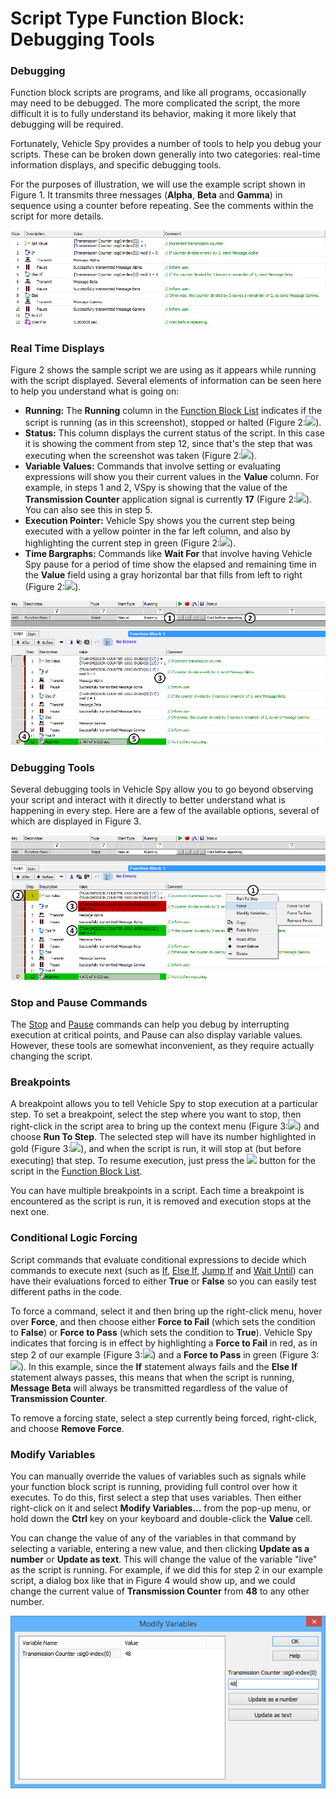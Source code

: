 # Script Type Function Block: Debugging Tools

### Debugging

Function block scripts are programs, and like all programs, occasionally may need to be debugged. The more complicated the script, the more difficult it is to fully understand its behavior, making it more likely that debugging will be required.

Fortunately, Vehicle Spy provides a number of tools to help you debug your scripts. These can be broken down generally into two categories: real-time information displays, and specific debugging tools.

For the purposes of illustration, we will use the example script shown in Figure 1. It transmits three messages (**Alpha**, **Beta** and **Gamma**) in sequence using a counter before repeating. See the comments within the script for more details.

![Figure 1: Example script for demonstrating debugging, before it is run.](../../../../.gitbook/assets/debug_script.gif)

### Real Time Displays

Figure 2 shows the sample script we are using as it appears while running with the script displayed. Several elements of information can be seen here to help you understand what is going on:

* **Running:** The **Running** column in the [Function Block List](../function-block-list.md) indicates if the script is running (as in this screenshot), stopped or halted (Figure 2:![](https://cdn.intrepidcs.net/support/VehicleSpy/assets/smOne.gif)).
* **Status:** This column displays the current status of the script. In this case it is showing the comment from step 12, since that's the step that was executing when the screenshot was taken (Figure 2:![](https://cdn.intrepidcs.net/support/VehicleSpy/assets/smTwo.gif)).
* **Variable Values:** Commands that involve setting or evaluating expressions will show you their current values in the **Value** column. For example, in steps 1 and 2, VSpy is showing that the value of the **Transmission Counter** application signal is currently **17** (Figure 2:![](https://cdn.intrepidcs.net/support/VehicleSpy/assets/smThree.gif)). You can also see this in step 5.
* **Execution Pointer:** Vehicle Spy shows you the current step being executed with a yellow pointer in the far left column, and also by highlighting the current step in green (Figure 2:![](https://cdn.intrepidcs.net/support/VehicleSpy/assets/smFour.gif)).
* **Time Bargraphs:** Commands like **Wait For** that involve having Vehicle Spy pause for a period of time show the elapsed and remaining time in the **Value** field using a gray horizontal bar that fills from left to right (Figure 2:![](https://cdn.intrepidcs.net/support/VehicleSpy/assets/smFour.gif)).

![Figure 2: Example script during execution.](../../../../.gitbook/assets/debug_script_2.gif)

### Debugging Tools

Several debugging tools in Vehicle Spy allow you to go beyond observing your script and interact with it directly to better understand what is happening in every step. Here are a few of the available options, several of which are displayed in Figure 3.

![Figure 3: Example script showing debugging tools.](../../../../.gitbook/assets/debug_script_3.gif)

### Stop and Pause Commands

The [Stop](script-type-function-block-commands/script-type-function-block-command-stop.md) and [Pause](script-type-function-block-commands/script-type-function-block-command-pause.md) commands can help you debug by interrupting execution at critical points, and Pause can also display variable values. However, these tools are somewhat inconvenient, as they require actually changing the script.

### Breakpoints

A breakpoint allows you to tell Vehicle Spy to stop execution at a particular step. To set a breakpoint, select the step where you want to stop, then right-click in the script area to bring up the context menu (Figure 3:![](https://cdn.intrepidcs.net/support/VehicleSpy/assets/smOne.gif)) and choose **Run To Step**. The selected step will have its number highlighted in gold (Figure 3:![](https://cdn.intrepidcs.net/support/VehicleSpy/assets/smTwo.gif)), and when the script is run, it will stop at (but before executing) that step. To resume execution, just press the ![](https://cdn.intrepidcs.net/support/VehicleSpy/assets/function_block_list_play.gif) button for the script in the [Function Block List](../function-block-list.md).

You can have multiple breakpoints in a script. Each time a breakpoint is encountered as the script is run, it is removed and execution stops at the next one.

### Conditional Logic Forcing

Script commands that evaluate conditional expressions to decide which commands to execute next (such as [If](script-type-function-block-commands/script-type-function-block-commands-if-else-else-if-end-if.md), [Else If](script-type-function-block-commands/script-type-function-block-commands-if-else-else-if-end-if.md), [Jump If](script-type-function-block-commands/script-type-function-block-command-jump-if.md) and [Wait Until](script-type-function-block-commands/script-type-function-block-command-wait-until.md)) can have their evaluations forced to either **True** or **False** so you can easily test different paths in the code.

To force a command, select it and then bring up the right-click menu, hover over **Force**, and then choose either **Force to Fail** (which sets the condition to **False**) or **Force to Pass** (which sets the condition to **True**). Vehicle Spy indicates that forcing is in effect by highlighting a **Force to Fail** in red, as in step 2 of our example (Figure 3:![](https://cdn.intrepidcs.net/support/VehicleSpy/assets/smThree.gif)) and a **Force to Pass** in green (Figure 3:![](https://cdn.intrepidcs.net/support/VehicleSpy/assets/smFour.gif)). In this example, since the **If** statement always fails and the **Else If** statement always passes, this means that when the script is running, **Message Beta** will always be transmitted regardless of the value of **Transmission Counter**.

To remove a forcing state, select a step currently being forced, right-click, and choose **Remove Force**.

### Modify Variables

You can manually override the values of variables such as signals while your function block script is running, providing full control over how it executes. To do this, first select a step that uses variables. Then either right-click on it and select **Modify Variables...** from the pop-up menu, or hold down the **Ctrl** key on your keyboard and double-click the **Value** cell.

You can change the value of any of the variables in that command by selecting a variable, entering a new value, and then clicking **Update as a number** or **Update as text**. This will change the value of the variable "live" as the script is running. For example, if we did this for step 2 in our example script, a dialog box like that in Figure 4 would show up, and we could change the current value of **Transmission Counter** from **48** to any other number.

![Figure 4: Modify Variables dialog box.](../../../../.gitbook/assets/debug_script_4.gif)
